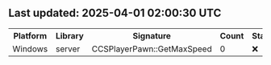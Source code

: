 ## Last updated: 2025-04-01 02:00:30 UTC
<table>
<tr><th>Platform</th><th>Library</th><th>Signature</th><th>Count</th><th>Status</th></tr>
<tr><td rowspan='2'>Windows</td>
<td rowspan='2'>server</td></tr>
<tr><td>CCSPlayerPawn::GetMaxSpeed</td><td>0</td><td>❌</td></tr>
</table>